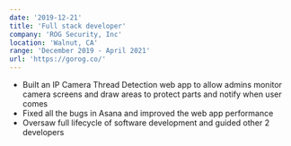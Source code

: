 ```yaml
---
date: '2019-12-21'
title: 'Full stack developer'
company: 'ROG Security, Inc'
location: 'Walnut, CA'
range: 'December 2019 - April 2021'
url: 'https://gorog.co/'
---
```


-	Built an IP Camera Thread Detection web app to allow admins monitor camera screens and draw areas to protect parts and notify when user comes
-	Fixed all the bugs in Asana and improved the web app performance
-	Oversaw full lifecycle of software development and guided other 2 developers
